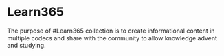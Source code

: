 # Learn365

The purpose of #Learn365 collection is to create informational content in multiple codecs and share with the community to allow knowledge advent and studying.
